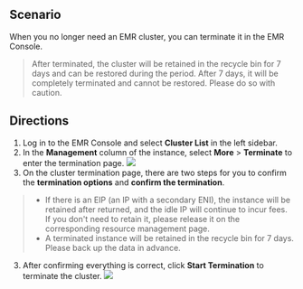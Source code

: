 ## Scenario
When you no longer need an EMR cluster, you can terminate it in the EMR Console.
>After terminated, the cluster will be retained in the recycle bin for 7 days and can be restored during the period. After 7 days, it will be completely terminated and cannot be restored. Please do so with caution.

## Directions
1. Log in to the EMR Console and select **Cluster List** in the left sidebar.
2. In the **Management** column of the instance, select **More** > **Terminate** to enter the termination page.
![](https://main.qcloudimg.com/raw/50398d8c5468d4b4bb809785ca9de2de.png)
3. On the cluster termination page, there are two steps for you to confirm the **termination options** and **confirm the termination**.
>
>- If there is an EIP (an IP with a secondary ENI), the instance will be retained after returned, and the idle IP will continue to incur fees. If you don't need to retain it, please release it on the corresponding resource management page.
>- A terminated instance will be retained in the recycle bin for 7 days. Please back up the data in advance.
>
3. After confirming everything is correct, click **Start Termination** to terminate the cluster.
![](https://main.qcloudimg.com/raw/a8f60aac8339c6edbd510ae0deeb5d5d.png)
